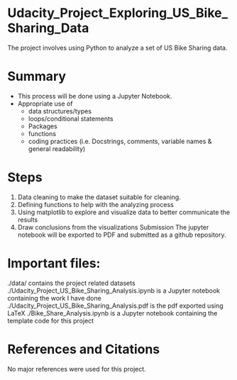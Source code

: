 # Udacity_Project_Exploring_US_Bike_Sharing_Data
The project involves using Python to analyze a set of US Bike Sharing data. 

# Summary
* This process will be done using a Jupyter Notebook.
* Appropriate use of
  * data structures/types
  * loops/conditional statements
  * Packages
  * functions
  * coding practices (i.e. Docstrings, comments, variable names & general readability)

# Steps
1. Data cleaning to make the dataset suitable for cleaning.
2. Defining functions to help with the analyzing process
3. Using matplotlib to explore and visualize data to better communicate the results
4. Draw conclusions from the visualizations
Submission
The jupyter notebook will be exported to PDF and submitted as a github repository.

# Important files: 
./data/ contains the project related datasets
./Udacity_Project_US_Bike_Sharing_Analysis.ipynb is a Jupyter notebook containing the work I have done
./Udacity_Project_US_Bike_Sharing_Analysis.pdf is the pdf exported using LaTeX
./Bike_Share_Analysis.ipynb is a Jupyter notebook containing the template code for this project


# References and Citations
No major references were used for this project. 

